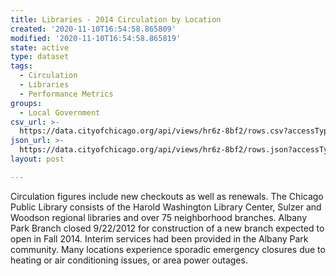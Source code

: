 ```yaml
---
title: Libraries - 2014 Circulation by Location
created: '2020-11-10T16:54:58.865809'
modified: '2020-11-10T16:54:58.865819'
state: active
type: dataset
tags:
  - Circulation
  - Libraries
  - Performance Metrics
groups:
  - Local Government
csv_url: >-
  https://data.cityofchicago.org/api/views/hr6z-8bf2/rows.csv?accessType=DOWNLOAD
json_url: >-
  https://data.cityofchicago.org/api/views/hr6z-8bf2/rows.json?accessType=DOWNLOAD
layout: post

---
```

Circulation figures include new checkouts as well as renewals. The Chicago Public Library consists of the Harold Washington Library Center, Sulzer and Woodson regional libraries and over 75 neighborhood branches. Albany Park Branch closed 9/22/2012 for construction of a new branch expected to open in Fall 2014. Interim services had been provided in the Albany Park community. Many locations experience sporadic emergency closures due to heating or air conditioning issues, or area power outages.
